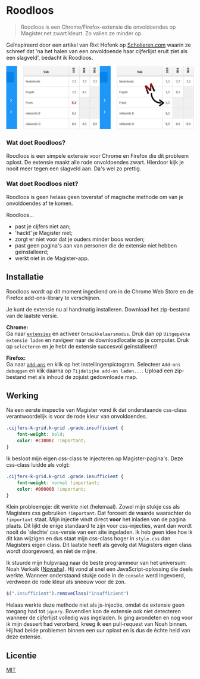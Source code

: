 # Roodloos
>Roodloos is een Chrome/Firefox-extensie die onvoldoendes op Magister.net zwart kleurt. Zo vallen ze minder op.

Geïnspireerd door een artikel van Rixt Hofenk op [Scholieren.com](https://www.scholieren.com/blog/onvoldoende-liever-niet-in-het-rood) waarin ze schreef dat 'na het halen van een onvoldoende haar cijferlijst eruit ziet als een slagveld', bedacht ik Roodloos. 

![Roodloos werkt supersimpel](vergelijking.jpg)

### Wat doet Roodloos?
Roodloos is een simpele extensie voor Chrome en Firefox die dit probleem oplost. De extensie maakt alle rode onvoldoendes zwart. Hierdoor kijk je nooit meer tegen een slagveld aan. Da's wel zo prettig.

### Wat doet Roodloos niet?
Roodloos is geen helaas geen toverstaf of magische methode om van je onvoldoendes af te komen.

Roodloos...
- past je cijfers niet aan;
- 'hackt' je Magister niet;
- zorgt er niet voor dat je ouders minder boos worden;
- past geen pagina's aan van personen die de extensie niet hebben geïnstalleerd;
- werkt niet in de Magister-app.

## Installatie

Roodloos wordt op dit moment ingediend om in de Chrome Web Store en de Firefox add-ons-library te verschijnen.

Je kunt de extensie nu al handmatig installeren. Download het zip-bestand van de laatste versie.

**Chrome:** <br>
Ga naar [`extensies`](chrome://extensions/) en activeer `Ontwikkelaarsmodus`. Druk dan op `Uitgepakte extensie laden` en navigeer naar de downloadlocatie op je computer. Druk op `selecteren` en je hebt de extensie succesvol geïnstalleerd!

**Firefox:** <br>
Ga naar [`add-ons`](about:addons) en klik op het instellingenpictogram. Selecteer `Add-ons debuggen` en klik daarna op `Tijdelijke add-on laden...`. Upload een zip-bestand met als inhoud de zojuist gedownloade map.

## Werking
Na een eerste inspectie van Magister vond ik dat onderstaande css-class verantwoordelijk is voor de rode kleur van onvoldoendes.

```css
.cijfers-k-grid.k-grid .grade.insufficient {
    font-weight: bold;
    color: #c3000c !important;
}
```

Ik besloot mijn eigen css-class te injecteren op Magister-pagina's. Deze css-class luidde als volgt:

```css
.cijfers-k-grid.k-grid .grade.insufficient {
    font-weight: normal !important;
    color: #000000 !important;
}
```

Klein probleempje: dit werkte niet (helemaal). Zowel mijn stukje css als Magisters css gebruiken `!important`. Dat forceert de waarde waarachter de `!important` staat. Mijn injectie vindt direct **voor** het inladen van de pagina plaats. Dit lijkt de enige standaard te zijn voor css-injecties, want dan wordt nooit de 'slechte' css-versie van een site ingeladen. Ik heb geen idee hoe ik dit kan wijzigen en dus staat mijn css-class hoger in `style.css` dan Magisters eigen class. Dit laatste heeft als gevolg dat Magisters eigen class wordt doorgevoerd, en niet de mijne.

Ik stuurde mijn hulpvraag naar de beste programmeur van het universum: Noah Verkaik ([Nowaha](https://github.com/Nowaha)). Hij vond al snel een JavaScript-oplossing die deels werkte. Wanneer onderstaand stukje code in de `console` werd ingevoerd, verdween de rode kleur als sneeuw voor de zon.

```JavaScript
$(".insufficient").removeClass("insufficient")
```

Helaas werkte deze methode niet als js-injectie, omdat de extensie geen toegang had tot `jquery`. Bovendien kon de extensie ook niet detecteren wanneer de cijferlijst volledig was ingeladen. Ik ging avondeten en nog voor ik mijn dessert had verorberd, kreeg ik een pull-request van Noah binnen. Hij had beide problemen binnen een uur oplost en is dus de échte held van deze extensie.

## Licentie
[MIT](LICENSE)
